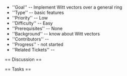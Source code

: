  * ''Goal'' -- Implement Witt vectors over a general ring 
 * ''Type'' -- basic features
 * ''Priority'' -- Low
 * ''Difficulty'' -- Easy
 * ''Prerequisites'' -- None
 * ''Background'' -- know about Witt vectors
 * ''Contributors'' -- 
 * ''Progress'' - not started
 * ''Related Tickets'' -- 

== Discussion ==

== Tasks ==
